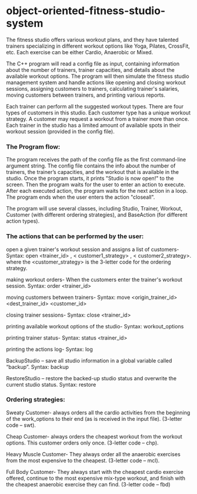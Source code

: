 # object-oriented-fitness-studio-system
The fitness studio offers various workout plans, and they have talented trainers specializing in different workout options like Yoga, Pilates, CrossFit, etc. Each exercise can be either Cardio, Anaerobic or Mixed.

The C++ program will read a config file as input, containing information about the number of trainers, trainer capacities, and details about the available workout options. The program will then simulate the fitness studio management system and handle actions like opening and closing workout sessions, assigning customers to trainers, calculating trainer's salaries, moving customers between trainers, and printing various reports.

Each trainer can perform all the suggested workout types. There are four types of customers in this studio. Each customer type has a unique workout strategy. A customer may request a workout from a trainer more than once. Each trainer in the studio has a limited amount of available spots in their workout session (provided in the config file).

### The Program flow:
The program receives the path of the config file as the first command-line argument string. The config file contains the info about the number of trainers, the trainer’s capacities, and the workout that is available in the studio. Once the program starts, it prints "Studio is now open!" to the screen. Then the program waits for the user to enter an action to execute. After each executed action, the program waits for the next action in a loop. The program ends when the user enters the action "closeall".

The program will use several classes, including Studio, Trainer, Workout, Customer (with different ordering strategies), and BaseAction (for different action types). 
### The actions that can be performed by the user:
open a given trainer's workout session and assigns a list of customers- Syntax: open <trainer_id> <customer1>, < customer1_strategy> <customer2>, < customer2_strategy>. where the <customer_strategy>  is the 3-letter code for the ordering strategy.

making workout orders- When the customers enter the trainer's workout session. Syntax: order <trainer_id>

moving customers between trainers- Syntax: move <origin_trainer_id> <dest_trainer_id> <customer_id>

closing trainer sessions- Syntax: close <trainer_id>

printing available workout options of the studio- Syntax: workout_options

printing trainer status- Syntax: status <trainer_id>

printing the actions log- Syntax: log

BackupStudio – save all studio information in a global variable called “backup”. Syntax: backup

RestoreStudio – restore the backed-up studio status and overwrite the current studio status. Syntax: restore

### Ordering strategies:
Sweaty Customer- always orders all the cardio activities from the beginning of the work_options to their end (as is received in the input file). (3-letter code – swt).

Cheap Customer- always orders the cheapest workout from the workout options. This customer orders only once. (3-letter code – chp).

Heavy Muscle Customer- They always order all the anaerobic exercises from the most expensive to the cheapest. (3-letter code – mcl).

Full Body Customer- They always start with the cheapest cardio exercise offered, continue to the most expensive mix-type workout, and finish with the cheapest anaerobic exercise they can find. (3-letter code – fbd)


